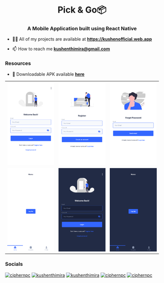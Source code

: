 <h1 align="center" >Pick & Go📦</h1>
<h3 align="center">A Mobile Application built using React Native</h3>

- 👨‍💻 All of my projects are available at **https://kushenofficial.web.app**

- 📫 How to reach me **kushenthimira@gmail.com**

<h3 align="left">Resources</h3>

- 📱 Downloadable APK available <a href="https://github.com/kushenthimira/kitchennetwork/releases/download/v0.1.0-beta/kitchennetwork.apk" target="blank">**here**</a>

|                                                                  |                                                                  |                                                                  |
| :--------------------------------------------------------------: | :--------------------------------------------------------------: | :--------------------------------------------------------------: |
| <img width="1604" alt="screenshot" src="/assets/previews/1.png"> | <img width="1604" alt="screenshot" src="/assets/previews/2.png"> | <img width="1604" alt="screenshot" src="/assets/previews/3.png"> |
| <img width="1604" alt="screenshot" src="/assets/previews/4.png"> | <img width="1604" alt="screenshot" src="/assets/previews/5.png"> | <img width="1604" alt="screenshot" src="/assets/previews/6.png"> |

<h3 align="left">Socials</h3>
<p align="left">
<a href="https://wa.me/94717827878" target="blank"><img align="center" src="https://raw.githubusercontent.com/rahuldkjain/github-profile-readme-generator/master/src/images/icons/Social/whatsapp.svg" alt="ciphernpc" height="30" width="40" /></a>
<a href="https://linkedin.com/in/kushenthimira" target="blank"><img align="center" src="https://raw.githubusercontent.com/rahuldkjain/github-profile-readme-generator/master/src/images/icons/Social/linked-in-alt.svg" alt="kushenthimira" height="30" width="40" /></a>
<a href="https://twitter.com/kushenthimira" target="blank"><img align="center" src="https://raw.githubusercontent.com/rahuldkjain/github-profile-readme-generator/master/src/images/icons/Social/twitter.svg" alt="kushenthimira" height="30" width="40" /></a>
<a href="https://fb.com/ciphernpc" target="blank"><img align="center" src="https://raw.githubusercontent.com/rahuldkjain/github-profile-readme-generator/master/src/images/icons/Social/facebook.svg" alt="ciphernpc" height="30" width="40" /></a>
<a href="https://instagram.com/ciphernpc" target="blank"><img align="center" src="https://raw.githubusercontent.com/rahuldkjain/github-profile-readme-generator/master/src/images/icons/Social/instagram.svg" alt="ciphernpc" height="30" width="40" /></a>
</p>
